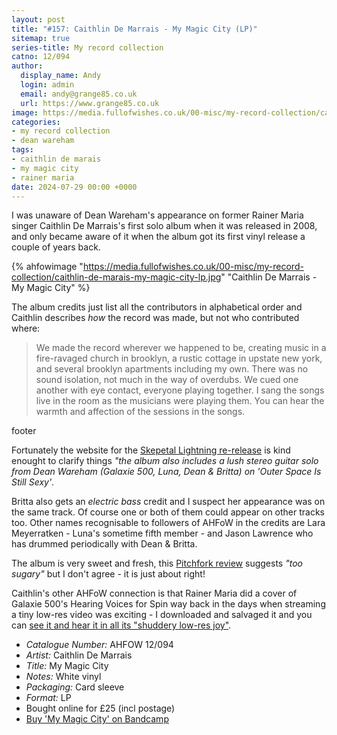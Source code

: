 ```yaml
---
layout: post
title: "#157: Caithlin De Marrais - My Magic City (LP)"
sitemap: true
series-title: My record collection
catno: 12/094
author:
  display_name: Andy
  login: admin
  email: andy@grange85.co.uk
  url: https://www.grange85.co.uk
image: https://media.fullofwishes.co.uk/00-misc/my-record-collection/caithlin-de-marais-my-magic-city-lp.jpg
categories:
- my record collection
- dean wareham
tags:
- caithlin de marais
- my magic city
- rainer maria
date: 2024-07-29 00:00 +0000
---
```

I was unaware of Dean Wareham's appearance on former Rainer Maria singer Caithlin De Marrais's first solo album when it was released in 2008, and only became aware of it when the album got its first vinyl release a couple of years back.

{% ahfowimage "https://media.fullofwishes.co.uk/00-misc/my-record-collection/caithlin-de-marais-my-magic-city-lp.jpg" "Caithlin De Marrais - My Magic City" %}

The album credits just list all the contributors in alphabetical order and Caithlin describes _how_ the record was made, but not who contributed where:

<blockquote>
We made the record wherever we happened to be, creating music in a fire-ravaged church in brooklyn, a rustic cottage in upstate new york, and several brooklyn apartments including my own. There was no sound isolation, not much in the way of overdubs. We cued one another with eye contact, everyone playing together. I sang the songs live in the room as the musicians were playing them. You can hear the warmth and affection of the sessions in the songs.
</blockquote>
<p class="caption">footer</p>

Fortunately the website for the [Skepetal Lightning re-release]() is kind enought to clarify things _"the album also includes a lush stereo guitar solo from Dean Wareham
(Galaxie 500, Luna, Dean & Britta) on 'Outer Space Is Still Sexy'_. 

Britta also gets an _electric bass_ credit and I suspect her appearance was on the same track. Of course one or both of them could appear on other tracks too. Other names recognisable to followers of AHFoW in the credits are Lara Meyerratken - Luna's sometime fifth member -  and Jason Lawrence who has drummed periodically with Dean & Britta.

The album is very sweet and fresh, this [Pitchfork review](https://pitchfork.com/reviews/albums/12521-my-magic-city/) suggests _"too sugary"_ but I don't agree - it is just about right!

Caithlin's other AHFoW connection is that Rainer Maria did a cover of Galaxie 500's Hearing Voices for Spin way back in the days when streaming a tiny low-res video was exciting - I downloaded and salvaged it and you can [see it and hear it in all its "shuddery low-res joy"](/2016/12/20/my-favourite-galaxie-500-covers-7-rainer-maria-hearing-voices/).

 - *Catalogue Number:* AHFOW 12/094
 - *Artist:* Caithlin De Marrais
 - *Title:* My Magic City
 - *Notes:* White vinyl
 - *Packaging:* Card sleeve
 - *Format:* LP
 - Bought online for £25 (incl postage)
 - [Buy 'My Magic City' on Bandcamp](https://caithlindemarrais.bandcamp.com/album/my-magic-city)
